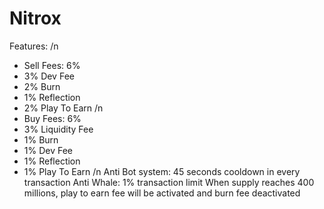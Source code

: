 # Nitrox

  Features:
/n
  - Sell Fees: 6%
   - 3% Dev Fee
   - 2% Burn
   - 1% Reflection
   - 2% Play To Earn
/n 
  - Buy Fees: 6%
   - 3% Liquidity Fee
   - 1% Burn
   - 1% Dev Fee
   - 1% Reflection
   - 1% Play To Earn
/n
Anti Bot system: 45 seconds cooldown in every transaction
Anti Whale: 1% transaction limit
When supply reaches 400 millions, play to earn fee will be activated and burn fee deactivated
